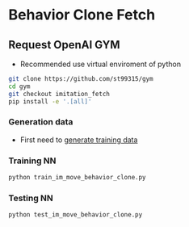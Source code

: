 # Behavior Clone Fetch

## Request OpenAI GYM

* Recommended use virtual enviroment of python
```bash
git clone https://github.com/st99315/gym
cd gym
git checkout imitation_fetch
pip install -e '.[all]'
```

### Generation data
* First need to [generate training data](./generation_data/README.md)

### Training NN
```bash
python train_im_move_behavior_clone.py
```

### Testing NN
```bash
python test_im_move_behavior_clone.py
```
